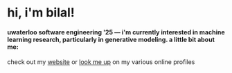 # hi, i'm bilal!

#### uwaterloo software engineering '25 — i'm currently interested in machine learning research, particularly in generative modeling. a little bit about me:

check out my [website](https://bkkaggle.github.io) or [look me up](https://linktr.ee/bkkaggle) on my various online profiles
